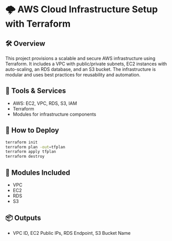 # 🌩️ AWS Cloud Infrastructure Setup with Terraform

## 🛠️ Overview

This project provisions a scalable and secure AWS infrastructure using Terraform. It includes a VPC with public/private subnets, EC2 instances with auto-scaling, an RDS database, and an S3 bucket. The infrastructure is modular and uses best practices for reusability and automation.

## 🧰 Tools & Services

- AWS: EC2, VPC, RDS, S3, IAM
- Terraform
- Modules for infrastructure components

## 🚀 How to Deploy

```bash
terraform init
terraform plan -out=tfplan
terraform apply tfplan
terraform destroy
```

## 📁 Modules Included

- VPC
- EC2
- RDS
- S3

## 📦 Outputs

- VPC ID, EC2 Public IPs, RDS Endpoint, S3 Bucket Name
